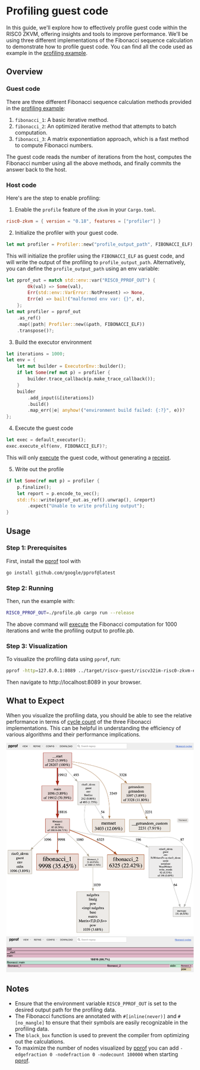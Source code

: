 # Profiling guest code

In this guide, we'll explore how to effectively profile guest code within the RISC0 ZKVM, offering insights and tools to improve performance.
We'll be using three different implementations of the Fibonacci sequence calculation to demonstrate how to profile guest code. 
You can find all the code used as example in the [profiling example].

## Overview

### Guest code

There are three different Fibonacci sequence calculation methods provided in the [profiling example]:

1. `fibonacci_1`: A basic iterative method.
2. `fibonacci_2`: An optimized iterative method that attempts to batch computation.
3. `fibonacci_3`: A matrix exponentiation approach, which is a fast method to compute Fibonacci numbers.

The guest code reads the number of iterations from the host, computes the Fibonacci number using all the above methods, and finally commits the answer back to the host.

### Host code

Here's are the step to enable profiling:

1. Enable the `profile` feature of the `zkvm` in your `Cargo.toml`.
```toml
risc0-zkvm = { version = "0.18", features = ["profiler"] }
```
2. Initialize the profiler with your guest code.
```rust
let mut profiler = Profiler::new("profile_output_path", FIBONACCI_ELF);
```
This will initialize the profiler using the `FIBONACCI_ELF` as guest code, and will write the output of the profiling to `profile_output_path`.
Alternatively, you can define the `profile_output_path` using an env variable:
```rust
let pprof_out = match std::env::var("RISC0_PPROF_OUT") {
        Ok(val) => Some(val),
        Err(std::env::VarError::NotPresent) => None,
        Err(e) => bail!("malformed env var: {}", e),
    };
let mut profiler = pprof_out
    .as_ref()
    .map(|path| Profiler::new(&path, FIBONACCI_ELF))
    .transpose()?;
```
3. Build the executor environment
```rust
let iterations = 1000;
let env = {
    let mut builder = ExecutorEnv::builder();
    if let Some(ref mut p) = profiler {
        builder.trace_callback(p.make_trace_callback());
    }
    builder
        .add_input(&[iterations])
        .build()
        .map_err(|e| anyhow!("environment build failed: {:?}", e))?
};
```
4. Execute the guest code
```rust
let exec = default_executor();
exec.execute_elf(env, FIBONACCI_ELF)?;
```
This will only [execute] the guest code, without generating a [receipt].

5. Write out the profile
```rust
if let Some(ref mut p) = profiler {
    p.finalize();
    let report = p.encode_to_vec();
    std::fs::write(pprof_out.as_ref().unwrap(), &report)
        .expect("Unable to write profiling output");
}
```

## Usage

### Step 1: Prerequisites
First, install the [pprof] tool with
```bash
go install github.com/google/pprof@latest
```

### Step 2: Running
Then, run the example with:
```bash
RISC0_PPROF_OUT=./profile.pb cargo run --release
```

The above command will [execute] the Fibonacci computation for 1000 iterations and write the profiling output to profile.pb.

### Step 3: Visualization
To visualize the profiling data using `pprof`, run:
```bash
pprof -http=127.0.0.1:8089 ../target/riscv-guest/riscv32im-risc0-zkvm-elf/release/fibonacci profile.pb
```

Then navigate to http://localhost:8089 in your browser.

## What to Expect
When you visualize the profiling data, you should be able to see the relative performance in terms of [cycle count] of the three Fibonacci implementations. 
This can be helpful in understanding the efficiency of various algorithms and their performance implications.

![Graph](../../img/profiling_graph.png)
![Flamegraph](../../img/profiling_flamegraph.png)

## Notes
- Ensure that the environment variable `RISC0_PPROF_OUT` is set to the desired output path for the profiling data.
- The Fibonacci functions are annotated with `#[inline(never)]` and `#[no_mangle]` to ensure that their symbols are easily recognizable in the profiling data.
- The `black_box` function is used to prevent the compiler from optimizing out the calculations.
- To maximize the number of nodes visualized by [pprof] you can add `-edgefraction 0 -nodefraction 0 -nodecount 100000` when starting [pprof].

[profiling example]: https://github.com/risc0/risc0/examples/profiling
[pprof]: https://github.com/google/pprof
[receipt]: ../../terminology.md#receipt
[cycle count]: ../../terminology.md#clock-cycles
[execute]: ../../terminology.md#execute
